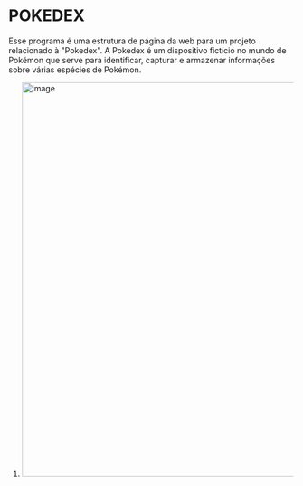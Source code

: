 # POKEDEX
Esse programa é uma estrutura de página da web para um projeto relacionado à "Pokedex". A Pokedex é um dispositivo fictício no mundo de Pokémon que serve para identificar, capturar e armazenar informações sobre várias espécies de Pokémon.

1. <img width="697" alt="image" src="https://github.com/ttpmorp/POKEDEX/assets/84445011/b49400f1-9f45-4a65-aba0-1983e60a8558">
